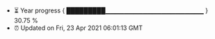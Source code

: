 - ⏳ Year progress { █████████▁▁▁▁▁▁▁▁▁▁▁▁▁▁▁▁▁▁▁▁▁ } 30.75 %
- ⏰ Updated on Fri, 23 Apr 2021 06:01:13 GMT

